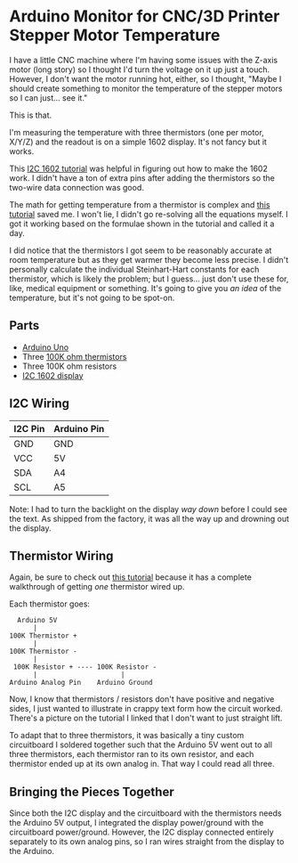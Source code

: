 # Arduino Monitor for CNC/3D Printer Stepper Motor Temperature

I have a little CNC machine where I'm having some issues with the Z-axis motor (long story) so I thought I'd turn the voltage on it up just a touch. However, I don't want the motor running hot, either, so I thought, "Maybe I should create something to monitor the temperature of the stepper motors so I can just... see it."

This is that.

I'm measuring the temperature with three thermistors (one per motor, X/Y/Z) and the readout is on a simple 1602 display. It's not fancy but it works.

This [I2C 1602 tutorial](https://osoyoo.com/2017/07/09/arduino-lesson-i2c-lcd1602-display/) was helpful in figuring out how to make the 1602 work. I didn't have a ton of extra pins after adding the thermistors so the two-wire data connection was good.

The math for getting temperature from a thermistor is complex and [this tutorial](https://www.circuitbasics.com/arduino-thermistor-temperature-sensor-tutorial/) saved me. I won't lie, I didn't go re-solving all the equations myself. I got it working based on the formulae shown in the tutorial and called it a day.

I did notice that the thermistors I got seem to be reasonably accurate at room temperature but as they get warmer they become less precise. I didn't personally calculate the individual Steinhart-Hart constants for each thermistor, which is likely the problem; but I guess... just don't use these for, like, medical equipment or something. It's going to give you _an idea_ of the temperature, but it's not going to be spot-on.

## Parts

- [Arduino Uno](https://amzn.to/3r756LT)
- Three [100K ohm thermistors](https://amzn.to/3oDencJ)
- Three 100K ohm resistors
- [I2C 1602 display](https://amzn.to/36rvqbs)

## I2C Wiring

| I2C Pin | Arduino Pin |
| ------- | ----------- |
| GND     | GND         |
| VCC     | 5V          |
| SDA     | A4          |
| SCL     | A5          |

Note: I had to turn the backlight on the display _way down_ before I could see the text. As shipped from the factory, it was all the way up and drowning out the display.

## Thermistor Wiring

Again, be sure to check out [this tutorial](https://www.circuitbasics.com/arduino-thermistor-temperature-sensor-tutorial/) because it has a complete walkthrough of getting _one_ thermistor wired up.

Each thermistor goes:

```text
  Arduino 5V
      |
100K Thermistor +
      |
100K Thermistor -
      |
 100K Resistor + ---- 100K Resistor -
      |                     |
Arduino Analog Pin    Arduino Ground
```

Now, I know that thermistors / resistors don't have positive and negative sides, I just wanted to illustrate in crappy text form how the circuit worked. There's a picture on the tutorial I linked that I don't want to just straight lift.

To adapt that to three thermistors, it was basically a tiny custom circuitboard I soldered together such that the Arduino 5V went out to all three thermistors, each thermistor ran to its own resistor, and each thermistor ended up at its own analog in. That way I could read all three.

## Bringing the Pieces Together

Since both the I2C display and the circuitboard with the thermistors needs the Arduino 5V output, I integrated the display power/ground with the circuitboard power/ground. However, the I2C display connected entirely separately to its own analog pins, so I ran wires straight from the display to the Arduino.
